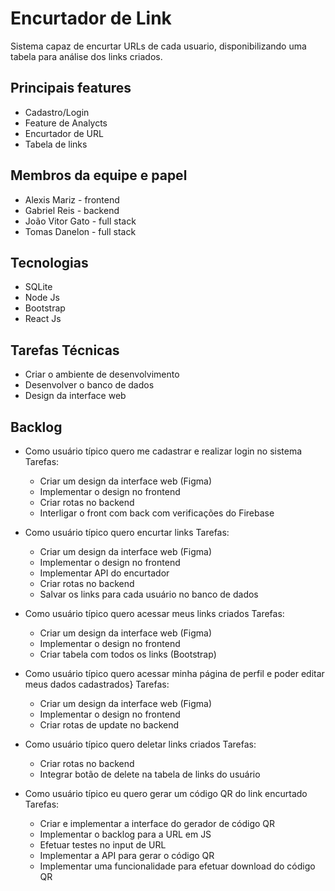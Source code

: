 # Encurtador de Link

Sistema capaz de encurtar URLs de cada usuario, disponibilizando uma tabela para análise dos links criados.

## Principais features
- Cadastro/Login
- Feature de Analycts
- Encurtador de URL
- Tabela de links

## Membros da equipe e papel
- Alexis Mariz - frontend
- Gabriel Reis - backend
- João Vitor Gato - full stack
- Tomas Danelon - full stack

## Tecnologias
- SQLite
- Node Js
- Bootstrap
- React Js

## Tarefas Técnicas
- Criar o ambiente de desenvolvimento
- Desenvolver o banco de dados
- Design da interface web

## Backlog
- Como usuário típico quero me cadastrar e realizar login no sistema
  Tarefas:
    - Criar um design da interface web (Figma)
    - Implementar o design no frontend
    - Criar rotas no backend
    - Interligar o front com back com verificações do Firebase

- Como usuário típico quero encurtar links
  Tarefas:
    - Criar um design da interface web (Figma)
    - Implementar o design no frontend
    - Implementar API do encurtador
    - Criar rotas no backend
    - Salvar os links para cada usuário no banco de dados

- Como usuário típico quero acessar meus links criados
  Tarefas:
    - Criar um design da interface web (Figma)
    - Implementar o design no frontend
    - Criar tabela com todos os links (Bootstrap)

- Como usuário típico quero acessar minha página de perfil e poder editar meus dados cadastrados}
  Tarefas:
    - Criar um design da interface web (Figma)
    - Implementar o design no frontend
    - Criar rotas de update no backend

- Como usuário típico quero deletar links criados
  Tarefas:
    - Criar rotas no backend
    - Integrar botão de delete na tabela de links do usuário

- Como usuário típico eu quero gerar um código QR do link encurtado
 Tarefas:
    - Criar e implementar a interface do gerador de código QR
    - Implementar o backlog para a URL em JS
    - Efetuar testes no input de URL
    - Implementar a API para gerar o código QR
    - Implementar uma funcionalidade para efetuar download do código QR
